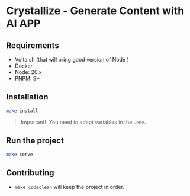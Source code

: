 # Crystallize - Generate Content with AI APP

## Requirements

-   Volta.sh (that will bring good version of Node )
-   Docker
-   Node: 20.x
-   PNPM: 9+

## Installation

```bash
make install
```

> Important!: You need to adapt variables in the `.env`.

## Run the project

```bash
make serve
```

## Contributing

-   `make codeclean` will keep the project in order.
